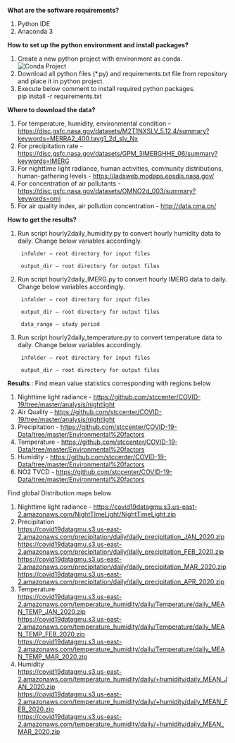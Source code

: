 **What are the software requirements?**

1. Python IDE
2. Anaconda 3

**How to set up the python environment and install packages?**

1. Create a new python project with environment as conda.
![Conda Project](https://github.com/stccenter/COVID-19/blob/master/analysis/CA%20-%20Air%20Pollution/conda.png)
2. Download all python files (*.py) and requirements.txt file from repository and place it in python project.
3. Execute below comment to install required python packages.<br/>
	pip install -r requirements.txt

**Where to download the data?**

1. For temperature, humidity, environmental condition – https://disc.gsfc.nasa.gov/datasets/M2T1NXSLV_5.12.4/summary?keywords=MERRA2_400.tavg1_2d_slv_Nx
2. For precipitation rate - https://disc.gsfc.nasa.gov/datasets/GPM_3IMERGHHE_06/summary?keywords=IMERG
3. For nighttime light radiance, human activities, community distributions, human-gathering levels - https://ladsweb.modaps.eosdis.nasa.gov/
4. For concentration of air pollutants - https://disc.gsfc.nasa.gov/datasets/OMNO2d_003/summary?keywords=omi
5. For air quality index, air pollution concentration - http://data.cma.cn/

**How to get the results?**

1. Run script hourly2daily_humidity.py to convert hourly humidity data to daily. Change below variables accordingly.

        infolder – root directory for input files

        output_dir – root directory for output files

2. Run script hourly2daily_IMERG.py to convert hourly IMERG data to daily. Change below variables accordingly.

        infolder – root directory for input files

        output_dir – root directory for output files

        data_range – study period

3. Run script hourly2daily_temperature.py to convert temperature data to daily. Change below variables accordingly.

        infolder – root directory for input files

        output_dir – root directory for output files

**Results** :
Find mean value statistics corresponding with regions below
1. Nighttime light radiance - https://github.com/stccenter/COVID-19/tree/master/analysis/nightlight
2. Air Quality - https://github.com/stccenter/COVID-19/tree/master/analysis/nightlight 
3. Precipitation - https://github.com/stccenter/COVID-19-Data/tree/master/Environmental%20factors 
4. Temperature - https://github.com/stccenter/COVID-19-Data/tree/master/Environmental%20factors 
5. Humidity - https://github.com/stccenter/COVID-19-Data/tree/master/Environmental%20factors 
6. NO2 TVCD - https://github.com/stccenter/COVID-19-Data/tree/master/Environmental%20factors 
 
Find global Distribution maps below
1. Nighttime light radiance - https://covid19datagmu.s3.us-east-2.amazonaws.com/NightTImeLight/NightTimeLight.zip
2. Precipitation<br/>
	https://covid19datagmu.s3.us-east-2.amazonaws.com/precipitation/daily/daily_precipitation_JAN_2020.zip<br/>
	https://covid19datagmu.s3.us-east-2.amazonaws.com/precipitation/daily/daily_precipitation_FEB_2020.zip<br/>
	https://covid19datagmu.s3.us-east-2.amazonaws.com/precipitation/daily/daily_precipitation_MAR_2020.zip<br/>
	https://covid19datagmu.s3.us-east-2.amazonaws.com/precipitation/daily/daily_precipitation_APR_2020.zip
3. Temperature<br/>
	https://covid19datagmu.s3.us-east-2.amazonaws.com/temperature_humidity/daily/Temperature/daily_MEAN_TEMP_JAN_2020.zip<br/>
	https://covid19datagmu.s3.us-east-2.amazonaws.com/temperature_humidity/daily/Temperature/daily_MEAN_TEMP_FEB_2020.zip<br/>
	https://covid19datagmu.s3.us-east-2.amazonaws.com/temperature_humidity/daily/Temperature/daily_MEAN_TEMP_MAR_2020.zip
4. Humidity<br/>
	https://covid19datagmu.s3.us-east-2.amazonaws.com/temperature_humidity/daily/+humidity/daily_MEAN_JAN_2020.zip<br/>
	https://covid19datagmu.s3.us-east-2.amazonaws.com/temperature_humidity/daily/+humidity/daily_MEAN_FEB_2020.zip<br/>
	https://covid19datagmu.s3.us-east-2.amazonaws.com/temperature_humidity/daily/+humidity/daily_MEAN_MAR_2020.zip
